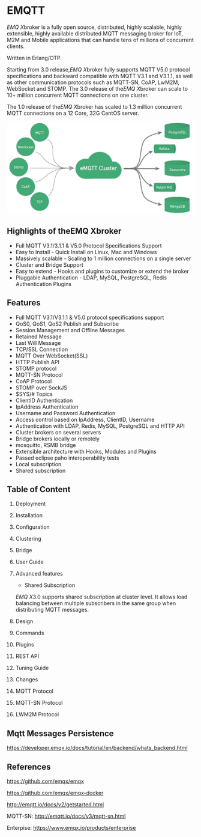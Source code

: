 # EMQTT

*EMQ X*broker is a fully open source, distributed, highly scalable, highly extensible, highly available distributed MQTT messaging broker for IoT, M2M and Mobile applications that can handle tens of millions of concurrent clients.

Written in Erlang/OTP.

Starting from 3.0 release,*EMQ X*broker fully supports MQTT V5.0 protocol specifications and backward compatible with MQTT V3.1 and V3.1.1, as well as other communication protocols such as MQTT-SN, CoAP, LwM2M, WebSocket and STOMP. The 3.0 release of the*EMQ X*broker can scale to 10+ million concurrent MQTT connections on one cluster.

The 1.0 release of the*EMQ X*broker has scaled to 1.3 million concurrent MQTT connections on a 12 Core, 32G CentOS server.

![image](../../../media/Technologies-Brokers-EMQTT-image1.jpg)

## Highlights of theEMQ Xbroker

- Full MQTT V3.1/3.1.1 & V5.0 Protocol Specifications Support
- Easy to Install - Quick Install on Linux, Mac and Windows
- Massively scalable - Scaling to 1 million connections on a single server
- Cluster and Bridge Support
- Easy to extend - Hooks and plugins to customize or extend the broker
- Pluggable Authentication - LDAP, MySQL, PostgreSQL, Redis Authentication Plugins

## Features

- Full MQTT V3.1/V3.1.1 & V5.0 protocol specifications support
- QoS0, QoS1, QoS2 Publish and Subscribe
- Session Management and Offline Messages
- Retained Message
- Last Will Message
- TCP/SSL Connection
- MQTT Over WebSocket(SSL)
- HTTP Publish API
- STOMP protocol
- MQTT-SN Protocol
- CoAP Protocol
- STOMP over SockJS
- $SYS/# Topics
- ClientID Authentication
- IpAddress Authentication
- Username and Password Authentication
- Access control based on IpAddress, ClientID, Username
- Authentication with LDAP, Redis, MySQL, PostgreSQL and HTTP API
- Cluster brokers on several servers
- Bridge brokers locally or remotely
- mosquitto, RSMB bridge
- Extensible architecture with Hooks, Modules and Plugins
- Passed eclipse paho interoperability tests
- Local subscription
- Shared subscription

## Table of Content

1. Deployment
2. Installation
3. Configuration
4. Clustering
5. Bridge
6. User Guide
7. Advanced features
    - Shared Subscription

    *EMQ X*3.0 supports shared subscription at cluster level. It allows load balancing between multiple subscribers in the same group when distributing MQTT messages.

8. Design
9. Commands
10. Plugins
11. REST API
12. Tuning Guide
13. Changes
14. MQTT Protocol
15. MQTT-SN Protocol
16. LWM2M Protocol

## Mqtt Messages Persistence

https://developer.emqx.io/docs/tutorial/en/backend/whats_backend.html

## References

https://github.com/emqx/emqx

https://github.com/emqx/emqx-docker

http://emqtt.io/docs/v2/getstarted.html

MQTT-SN: http://emqtt.io/docs/v3/mqtt-sn.html

Enterpise: https://www.emqx.io/products/enterprise
